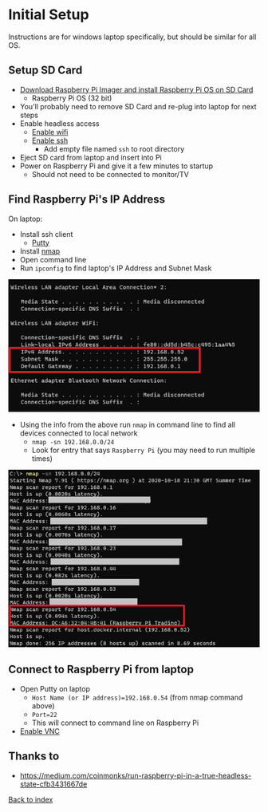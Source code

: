 # Initial Setup

Instructions are for windows laptop specifically, but should be similar for all OS.

## Setup SD Card

- [Download Raspberry Pi Imager and install Raspberry Pi OS on SD Card](https://www.raspberrypi.org/downloads/)
  - Raspberry Pi OS (32 bit) 
- You'll probably need to remove SD Card and re-plug into laptop for next steps
- Enable headless access
  - [Enable wifi](https://www.raspberrypi.org/documentation/configuration/wireless/headless.md)
  - [Enable ssh](https://www.raspberrypi.org/documentation/remote-access/ssh/README.md)
    - Add empty file named `ssh` to root directory
- Eject SD card from laptop and insert into Pi
- Power on Raspberry Pi and give it a few minutes to startup
  - Should not need to be connected to monitor/TV

## Find Raspberry Pi's IP Address

On laptop:

- Install ssh client
  - [Putty](https://www.putty.org/)
- Install [nmap](https://nmap.org/download.html)
- Open command line
- Run `ipconfig` to find laptop's IP Address and Subnet Mask

<img src="img/ipconfig.png" />

- Using the info from the above run `nmap` in command line to find all devices connected to local network
  - `nmap -sn 192.168.0.0/24`
  - Look for entry that says `Raspberry Pi` (you may need to run multiple times)

<img src="img/nmap.png" />

## Connect to Raspberry Pi from laptop

* Open Putty on laptop
  * `Host Name (or IP address)=192.168.0.54` (from nmap command above)
  * `Port=22` 
  * This will connect to command line on Raspberry Pi
* [Enable VNC](https://www.raspberrypi.org/documentation/remote-access/vnc/README.md)

## Thanks to

- https://medium.com/coinmonks/run-raspberry-pi-in-a-true-headless-state-cfb3431667de

[Back to index](index.md)
